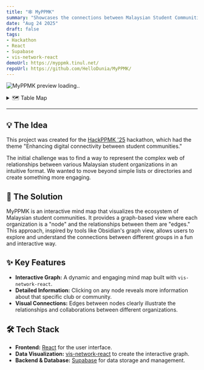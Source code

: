```yaml
---
title: "🕸️ MyPPMK"
summary: "Showcases the connections between Malaysian Student Communities in a fun and interactive way"
date: "Aug 24 2025"
draft: false
tags:
- Hackathon
- React
- Supabase
- vis-network-react
demoUrl: https://myppmk.tinul.net/
repoUrl: https://github.com/HelloDunia/MyPPMK/
---
```


![MyPPMK preview loading..](./MyPPMK-preview.gif)

<details>
<summary>🗺️ Table Map</summary>

- [💡 The Idea](#-the-idea)
- [🚀 The Solution](#-the-solution)
- [✨ Key Features](#-key-features)
- [🛠️ Tech Stack](#️-tech-stack)

</details>

---

## 💡 The Idea

This project was created for the [HackPPMK '25](https://hackppmk25.devpost.com/) hackathon, which had the theme "Enhancing digital connectivity between student communities." 

The initial challenge was to find a way to represent the complex web of relationships between various Malaysian student organizations in an intuitive format. We wanted to move beyond simple lists or directories and create something more engaging.

## 🚀 The Solution

MyPPMK is an interactive mind map that visualizes the ecosystem of Malaysian student communities. It provides a graph-based view where each organization is a "node" and the relationships between them are "edges." This approach, inspired by tools like Obsidian's graph view, allows users to explore and understand the connections between different groups in a fun and interactive way.

## ✨ Key Features

- **Interactive Graph:** A dynamic and engaging mind map built with `vis-network-react`.
- **Detailed Information:** Clicking on any node reveals more information about that specific club or community.
- **Visual Connections:** Edges between nodes clearly illustrate the relationships and collaborations between different organizations.

## 🛠️ Tech Stack

- **Frontend:** [React](https://react.dev/) for the user interface.
- **Data Visualization:** [vis-network-react](https://github.com/visjs/vis-network) to create the interactive graph.
- **Backend & Database:** [Supabase](https://supabase.com/) for data storage and management.